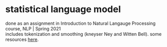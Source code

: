 # statistical language model
done as an assignment in Introduction to Natural Langauge Processing course, NLP | Spring 2021<br>
includes tokenization and smoothing (kneyser Ney and Witten Bell). some resources [here](https://web.stanford.edu/~jurafsky/slp3/3.pdf).  
